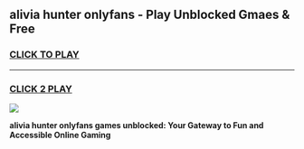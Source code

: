 
## alivia hunter onlyfans - Play Unblocked Gmaes & Free
<h3>
<a href="https://news.freeplayer.one?title=alivia_hunter_onlyfans&ref=16F">CLICK TO PLAY</a></h3>
<hr>

<h3>
<a href="https://news.freeplayer.one?title=alivia_hunter_onlyfans&ref=16F">CLICK 2 PLAY</a>
  
</h3>

<a href="https://news.freeplayer.one?title=alivia_hunter_onlyfans&ref=16F/"><img src="https://clearcache.store/games.png"></a>


**alivia hunter onlyfans games unblocked: Your Gateway to Fun and Accessible Online Gaming**
